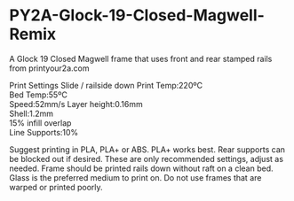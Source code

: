 # PY2A-Glock-19-Closed-Magwell-Remix
A Glock 19 Closed Magwell frame that uses front and rear stamped rails from printyour2a.com

Print Settings
Slide / railside down
Print Temp:220ºC  
Bed Temp:55ºC  
Speed:52mm/s
Layer height:0.16mm  
Shell:1.2mm  
15% infill overlap  
Line Supports:10%  

Suggest printing in PLA, PLA+ or ABS. PLA+ works best. 
Rear supports can be blocked out if desired. These are only recommended settings, adjust as needed. Frame should be printed rails down without raft on a clean bed. Glass is the preferred medium to print on. Do not use frames that are warped or printed poorly. 
